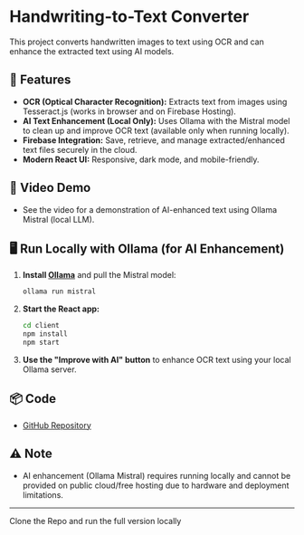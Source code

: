 # Handwriting-to-Text Converter

This project converts handwritten images to text using OCR and can enhance the extracted text using AI models.

## 🚀 Features
- **OCR (Optical Character Recognition):** Extracts text from images using Tesseract.js (works in browser and on Firebase Hosting).
- **AI Text Enhancement (Local Only):** Uses Ollama with the Mistral model to clean up and improve OCR text (available only when running locally).
- **Firebase Integration:** Save, retrieve, and manage extracted/enhanced text files securely in the cloud.
- **Modern React UI:** Responsive, dark mode, and mobile-friendly.

## 🎥 Video Demo
- See the video for a demonstration of AI-enhanced text using Ollama Mistral (local LLM).

## 🖥️ Run Locally with Ollama (for AI Enhancement)
1. **Install [Ollama](https://ollama.com/download)** and pull the Mistral model:
   ```bash
   ollama run mistral
   ```
2. **Start the React app:**
   ```bash
   cd client
   npm install
   npm start
   ```
3. **Use the "Improve with AI" button** to enhance OCR text using your local Ollama server.

## 📦 Code
- [GitHub Repository]()

## ⚠️ Note
- AI enhancement (Ollama Mistral) requires running locally and cannot be provided on public cloud/free hosting due to hardware and deployment limitations.

---

Clone the Repo and run the full version locally

